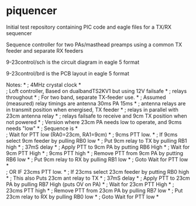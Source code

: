 # piquencer
Initial test repository containing PIC code and eagle files for a TX/RX sequencer

Sequence controller for two PAs/masthead preamps using a common TX feeder and separate RX feeders  

9-23control/sch is the circuit diagram in eagle 5 format

9-23control/brd is the PCB layout in eagle 5 format

  Notes:                                                            *
; 4MHz crystal clock                                                  *  
; Loft controller, Based on dualbandTS2KV1 but using 12V failsafe     * 
; relays throughout                                                   *
; For two band, separate TX-feeder use.                               *
; Assumed (measured) relay timings are antenna 30ms PA 15ms           *
; antenna relays are in transmit position when energised, TX feeder   * 
; relays in parallel with 23cm antenna relay                          *
; relays failsafe to receive and 9cm TX position when not powered     *
; Version where 23cm PA needs low to operate, and 9cms needs "low"    *
; 
Sequence is                                                         *                                           
;		Wait for PTT low (RA0=23cm, RA1=9cm)                          *
;		9cms PTT low.                                                 *
;		If 9cms select 9cm feeder by pulling RB0 low                  *
;		Put 9cm relay to TX by pulling RB1 high                       *
;		37mS delay                                                    *
;		Apply PTT to 9cm PA by putting RB6 High                       *
;       Wait for 9cm PTT High                                         *
;       9cms PTT high                                                 *
;		Remove PTT from 9cm PA by putting RB6 low                     *
;		Put 9cm relay to RX by pulling RB1 low                        *
;		Goto Wait for PTT low                                         * 							
;		OR  IF 23cms PTT low.                                         *
;		If 23cms select 23cm feeder by putting RB0 high               *
;		This also Puts 23cm ant relay to TX                           *
;		37mS delay                                                    *
;		Apply PTT to 23cm PA by pulling RB7 High   (puts OV on PA)    *
;       Wait for 23cm PTT High                                        *
;       23cms PTT high                                                *
;		Remove PTT from 23cm PA by pulling RB7 low                    *
;		Put 23cm relay to RX by pulling RB0 low                       *
;		Goto Wait for PTT low                                         * 

